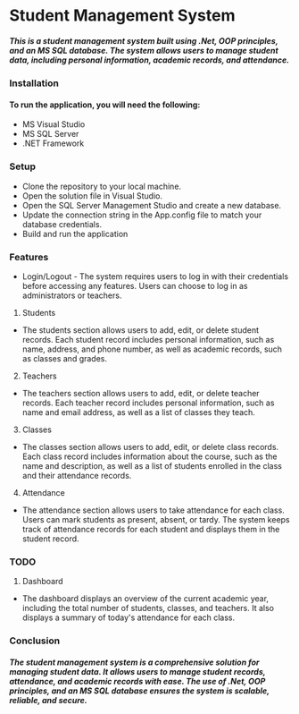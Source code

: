 # Student Management System
##### This is a student management system built using .Net, OOP principles, and an MS SQL database. The system allows users to manage student data, including personal information, academic records, and attendance.

### Installation
#### To run the application, you will need the following:

* MS Visual Studio
* MS SQL Server
* .NET Framework
### Setup
* Clone the repository to your local machine.
* Open the solution file in Visual Studio.
* Open the SQL Server Management Studio and create a new database.
* Update the connection string in the App.config file to match your database credentials.
* Build and run the application
### Features
* Login/Logout - The system requires users to log in with their credentials before accessing any features. Users can choose to log in as administrators or teachers.

1. Students
* The students section allows users to add, edit, or delete student records. Each student record includes personal information, such as name, address, and phone number, as well as academic records, such as classes and grades.

2. Teachers
* The teachers section allows users to add, edit, or delete teacher records. Each teacher record includes personal information, such as name and email address, as well as a list of classes they teach.

3. Classes
* The classes section allows users to add, edit, or delete class records. Each class record includes information about the course, such as the name and description, as well as a list of students enrolled in the class and their attendance records.

4. Attendance
* The attendance section allows users to take attendance for each class. Users can mark students as present, absent, or tardy. The system keeps track of attendance records for each student and displays them in the student record.

### TODO

1. Dashboard
* The dashboard displays an overview of the current academic year, including the total number of students, classes, and teachers. It also displays a summary of today's attendance for each class.

### Conclusion
##### The student management system is a comprehensive solution for managing student data. It allows users to manage student records, attendance, and academic records with ease. The use of .Net, OOP principles, and an MS SQL database ensures the system is scalable, reliable, and secure.</sub> 
